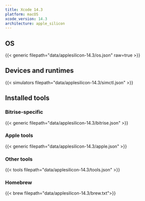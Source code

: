 ```yaml
---
title: Xcode 14.3
platform: macOS
xcode_version: 14.3
architecture: apple_silicon
---
```


## OS

{{< generic filepath="data/applesilicon-14.3/os.json" raw=true >}}

## Devices and runtimes

{{< simulators filepath="data/applesilicon-14.3/simctl.json" >}}

## Installed tools

### Bitrise-specific

{{< generic filepath="data/applesilicon-14.3/bitrise.json" >}}

### Apple tools

{{< generic filepath="data/applesilicon-14.3/apple.json" >}}

### Other tools

{{< tools filepath="data/applesilicon-14.3/tools.json" >}}

### Homebrew

{{< brew filepath="data/applesilicon-14.3/brew.txt">}}
